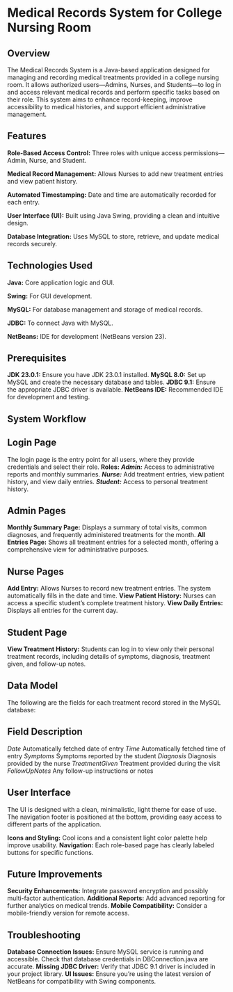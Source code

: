 # Medical Records System for College Nursing Room

## Overview
The Medical Records System is a Java-based application designed for managing and recording medical treatments provided in a college nursing room. It allows authorized users—Admins, Nurses, and Students—to log in and access relevant medical records and perform specific tasks based on their role. This system aims to enhance record-keeping, improve accessibility to medical histories, and support efficient administrative management.

## Features
**Role-Based Access Control:** Three roles with unique access permissions—Admin, Nurse, and Student.

**Medical Record Management:** Allows Nurses to add new treatment entries and view patient history.

**Automated Timestamping:** Date and time are automatically recorded for each entry.

**User Interface (UI):** Built using Java Swing, providing a clean and intuitive design.

**Database Integration:** Uses MySQL to store, retrieve, and update medical records securely.


## Technologies Used
**Java:** Core application logic and GUI.

**Swing:** For GUI development.

**MySQL:** For database management and storage of medical records.

**JDBC:** To connect Java with MySQL.

**NetBeans:** IDE for development (NetBeans version 23).


## Prerequisites
**JDK 23.0.1:** Ensure you have JDK 23.0.1 installed.
**MySQL 8.0:** Set up MySQL and create the necessary database and tables.
**JDBC 9.1:** Ensure the appropriate JDBC driver is available.
**NetBeans IDE:** Recommended IDE for development and testing.

## System Workflow
## Login Page
The login page is the entry point for all users, where they provide credentials and select their role.
**Roles:**
**_Admin:_** Access to administrative reports and monthly summaries.
**_Nurse:_** Add treatment entries, view patient history, and view daily entries.
**_Student:_** Access to personal treatment history.

## Admin Pages
**Monthly Summary Page:** Displays a summary of total visits, common diagnoses, and frequently administered treatments for the month.
**All Entries Page:** Shows all treatment entries for a selected month, offering a comprehensive view for administrative purposes.

## Nurse Pages
**Add Entry:** Allows Nurses to record new treatment entries. The system automatically fills in the date and time.
**View Patient History:** Nurses can access a specific student’s complete treatment history.
**View Daily Entries:** Displays all entries for the current day.

## Student Page
**View Treatment History:** Students can log in to view only their personal treatment records, including details of symptoms, diagnosis, treatment given, and follow-up notes.

## Data Model
The following are the fields for each treatment record stored in the MySQL database:

## Field	Description
_Date_	Automatically fetched date of entry
_Time_	Automatically fetched time of entry
_Symptoms_	Symptoms reported by the student
_Diagnosis_	Diagnosis provided by the nurse
_TreatmentGiven_	Treatment provided during the visit
_FollowUpNotes_	Any follow-up instructions or notes

## User Interface
The UI is designed with a clean, minimalistic, light theme for ease of use. The navigation footer is positioned at the bottom, providing easy access to different parts of the application.

**Icons and Styling:** Cool icons and a consistent light color palette help improve usability.
**Navigation:** Each role-based page has clearly labeled buttons for specific functions.

## Future Improvements
**Security Enhancements:** Integrate password encryption and possibly multi-factor authentication.
**Additional Reports:** Add advanced reporting for further analytics on medical trends.
**Mobile Compatibility:** Consider a mobile-friendly version for remote access.

## Troubleshooting
**Database Connection Issues:**
Ensure MySQL service is running and accessible.
Check that database credentials in DBConnection.java are accurate.
**Missing JDBC Driver:**
Verify that JDBC 9.1 driver is included in your project library.
**UI Issues:**
Ensure you’re using the latest version of NetBeans for compatibility with Swing components.

